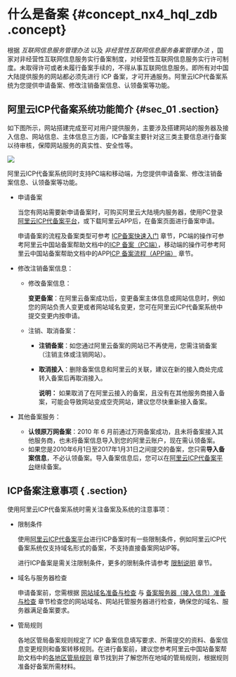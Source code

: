 # 什么是备案 {#concept_nx4_hql_zdb .concept}

根据 *互联网信息服务管理办法* 以及 *非经营性互联网信息服务备案管理办法* ，国家对非经营性互联网信息服务实行备案制度，对经营性互联网信息服务实行许可制度。未取得许可或者未履行备案手续的，不得从事互联网信息服务。即所有对中国大陆提供服务的网站都必须先进行 ICP 备案，才可开通服务。阿里云ICP代备案系统为您提供申请备案、修改注销备案信息、认领备案等功能。

## 阿里云ICP代备案系统功能简介 {#sec_01 .section}

如下图所示，网站搭建完成至可对用户提供服务，主要涉及搭建网站的服务器及接入信息、网站信息、主体信息三方面，ICP备案主要针对这三类主要信息进行备案以待审核，保障网站服务的真实性、安全性等。

![](http://static-aliyun-doc.oss-cn-hangzhou.aliyuncs.com/assets/img/14146/155704089341699_zh-CN.png)

阿里云ICP代备案系统同时支持PC端和移动端，为您提供申请备案、修改注销备案信息、认领备案等功能。

-   申请备案

    当您有网站需要新申请备案时，可购买阿里云大陆境内服务器，使用PC登录[阿里云ICP代备案平台](https://beian.aliyun.com/order/index.htm)，或下载阿里云APP后，在备案页面进行备案申请。

    申请备案的流程及备案类型可参考 [ICP备案快速入门](../intl.zh-CN/ICP备案快速入门/ICP备案快速入门.md#) 章节，PC端的操作可参考阿里云中国站备案帮助文档中的[ICP 备案（PC端）](https://help.aliyun.com/knowledge_detail/36922.html)，移动端的操作可参考阿里云中国站备案帮助文档中的APP[ICP 备案流程（APP端）](https://help.aliyun.com/document_detail/112302.html) 章节。

-   修改注销备案信息：
    -   修改备案信息：

        **变更备案**：在阿里云备案成功后，变更备案主体信息或网站信息时，例如您的网站负责人变更或者网站域名变更，您可在阿里云ICP代备案系统中提交变更内按申请。

    -   注销、取消备案：
        -   **注销备案**：如您通过阿里云备案的网站已不再使用，您需注销备案（注销主体或注销网站）。
        -   **取消接入**：删除备案信息和阿里云的关联，建议在新的接入商处完成转入备案后再取消接入。

            **说明：** 如果取消了在阿里云接入的备案，且没有在其他服务商接入备案，可能会导致网站变成空壳网站，建议您尽快重新接入备案。

-   其他备案服务：
    -   **认领原万网备案**：2010 年 6 月前通过万网备案成功，且未将备案接入其他服务商，也未将备案信息导入到您的阿里云账户，现在需认领备案。
    -   如果您是2010年6月1日至2017年1月31日之间提交的备案，您只需**导入备案信息**，不必认领备案。导入备案信息后，您可以在[阿里云ICP代备案平台](https://beian.aliyun.com/order/index.htm)继续备案。

## ICP备案注意事项 { .section}

使用阿里云ICP代备案系统时需关注备案及系统的注意事项：

-   限制条件

    使用[阿里云ICP代备案平台](https://beian.aliyun.com/order/index.htm)进行ICP备案时有一些限制条件，例如阿里云ICP代备案系统仅支持域名形式的备案，不支持直接备案网站IP等。

    进行ICP备案是需关注限制条件，更多的限制条件请参考 [限制说明](intl.zh-CN/产品简介/限制说明.md#) 章节。

-   域名与服务器检查

    申请备案前，您需根据 [网站域名准备与检查](../intl.zh-CN/ICP备案前准备/网站域名准备与检查.md#) 与 [备案服务器（接入信息）准备与检查](../intl.zh-CN/ICP备案前准备/托管服务器及接入检查/备案服务器（接入信息）准备与检查.md#) 章节检查您的网站域名、网站托管服务器进行检查，确保您的域名、服务器满足备案要求。

-   管局规则

    各地区管局备案规则规定了 ICP 备案信息填写要求、所需提交的资料、备案信息变更规则和备案转移规则。在进行备案前，建议您参考阿里云中国站备案帮助文档中的[各地区管局规则](https://help.aliyun.com/knowledge_detail/50270.html) 章节找到并了解您所在地域的管局规则，根据规则准备好备案所需材料。


